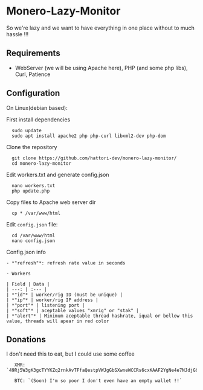 # Monero-Lazy-Monitor

So we're lazy and we want to have everything in one place without to much hassle !!!

## Requirements 

- WebServer (we will be using Apache here), PHP (and some php libs), Curl, Patience

## Configuration

On Linux(debian based):

First install dependencies
```
  sudo update
  sudo apt install apache2 php php-curl libxml2-dev php-dom
```
Clone the repository
```
  git clone https://github.com/hattori-dev/monero-lazy-monitor/
  cd monero-lazy-monitor
```
Edit workers.txt and generate config.json
```
  nano workers.txt 
  php update.php
```
Copy files to Apache web server dir
```
  cp * /var/www/html
```
Edit `config.json` file: 
```
  cd /var/www/html
  nano config.json
```
Config.json info
```
- *"refresh"*: refresh rate value in seconds

- Workers

| Field | Data |
| ---: | :--- |
| *"id"* | worker/rig ID (must be unique) |
| *"ip"* | worker/rig IP address |
| *"port"* | listening port |
| *"soft"* | aceptable values "xmrig" or "stak" |
| *"alert"* | Minimum aceptable thread hashrate, iqual or bellow this value, threads will apear in red color 
```
## Donations 

I don't need this to eat, but I could use some coffee
```    
   XMR: `49Rj5W3gK3gcTYYKZq2rnkAvTFfaQestpVWJgGbSXwneWCCRs6cxKAAF2YgNe4e7NJdjGbqUyqMwj38SQfp3V5XmAzrjMdu`
    
   BTC: `(Soon) I'm so poor I don't even have an empty wallet !!`
```
